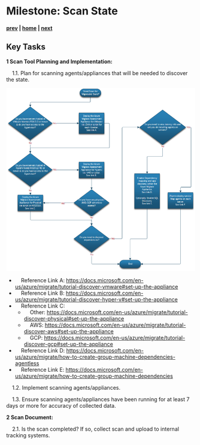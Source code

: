 # Milestone: Scan State

#### [prev](./overview.md) | [home](./welcome.md)  | [next](./assess.md)

## Key Tasks

**1 Scan Tool Planning and Implementation:** 

&nbsp;&nbsp;&nbsp;&nbsp;1.1\.  Plan for scanning agents/appliances that will be needed to discover the state. 
 
![Concept Diagram](https://github.com/Azure/fta-liftandshift-dcmigration/blob/main/png/scan-workflow.PNG)

- &nbsp;&nbsp;&nbsp;&nbsp;Reference Link A: https://docs.microsoft.com/en-us/azure/migrate/tutorial-discover-vmware#set-up-the-appliance
- &nbsp;&nbsp;&nbsp;&nbsp;Reference Link B: https://docs.microsoft.com/en-us/azure/migrate/tutorial-discover-hyper-v#set-up-the-appliance
- &nbsp;&nbsp;&nbsp;&nbsp;Reference Link C: 
    - &nbsp;&nbsp;&nbsp;&nbsp;Other: https://docs.microsoft.com/en-us/azure/migrate/tutorial-discover-physical#set-up-the-appliance
    - &nbsp;&nbsp;&nbsp;&nbsp;AWS: https://docs.microsoft.com/en-us/azure/migrate/tutorial-discover-aws#set-up-the-appliance
    - &nbsp;&nbsp;&nbsp;&nbsp;GCP: https://docs.microsoft.com/en-us/azure/migrate/tutorial-discover-gcp#set-up-the-appliance
- &nbsp;&nbsp;&nbsp;&nbsp;Reference Link D: https://docs.microsoft.com/en-us/azure/migrate/how-to-create-group-machine-dependencies-agentless
- &nbsp;&nbsp;&nbsp;&nbsp;Reference Link E: https://docs.microsoft.com/en-us/azure/migrate/how-to-create-group-machine-dependencies

&nbsp;&nbsp;&nbsp;&nbsp;1.2\. Implement scanning agents/appliances.

&nbsp;&nbsp;&nbsp;&nbsp;1.3\. Ensure scanning agents/appliances have been running for at least 7 days or more for accuracy of collected data.

**2 Scan Document:** 

&nbsp;&nbsp;&nbsp;&nbsp;2.1\. Is the scan completed? If so, collect scan and upload to internal tracking systems.
